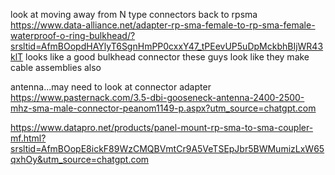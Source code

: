 look at moving away from N type connectors back to rpsma
https://www.data-alliance.net/adapter-rp-sma-female-to-rp-sma-female-waterproof-o-ring-bulkhead/?srsltid=AfmBOopdHAYlyT6SgnHmPP0cxxY47_tPEevUP5uDpMckbhBIjWR43klT
looks like a good bulkhead connector
these guys look like they make cable assemblies also

antenna...may need to look at connector adapter
https://www.pasternack.com/3.5-dbi-gooseneck-antenna-2400-2500-mhz-sma-male-connector-peanom1149-p.aspx?utm_source=chatgpt.com

https://www.datapro.net/products/panel-mount-rp-sma-to-sma-coupler-mf.html?srsltid=AfmBOopE8ickF89WzCMQBVmtCr9A5VeTSEpJbr5BWMumizLxW65qxhOy&utm_source=chatgpt.com
